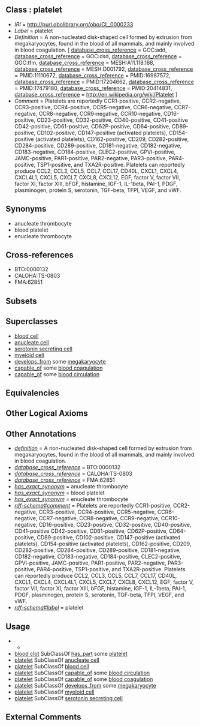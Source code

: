 
## Class : platelet

 * *IRI* = http://purl.obolibrary.org/obo/CL_0000233
 * *Label* = platelet
 * *Definition* = A non-nucleated disk-shaped cell formed by extrusion from megakaryocytes, found in the blood of all mammals, and mainly involved in blood coagulation. [ [database_cross_reference](../../ef/oboInOwl#hasDbXref.md) = GOC:add, [database_cross_reference](../../ef/oboInOwl#hasDbXref.md) = GOC:dsd, [database_cross_reference](../../ef/oboInOwl#hasDbXref.md) = GOC:tfm, [database_cross_reference](../../ef/oboInOwl#hasDbXref.md) = MESH:A11.118.188, [database_cross_reference](../../ef/oboInOwl#hasDbXref.md) = MESH:D001792, [database_cross_reference](../../ef/oboInOwl#hasDbXref.md) = PMID:11110672, [database_cross_reference](../../ef/oboInOwl#hasDbXref.md) = PMID:16987572, [database_cross_reference](../../ef/oboInOwl#hasDbXref.md) = PMID:17204662, [database_cross_reference](../../ef/oboInOwl#hasDbXref.md) = PMID:17479180, [database_cross_reference](../../ef/oboInOwl#hasDbXref.md) = PMID:20414831, [database_cross_reference](../../ef/oboInOwl#hasDbXref.md) = http://en.wikipedia.org/wiki/Platelet ]
 * *Comment* = Platelets are reportedly CCR1-positive, CCR2-negative, CCR3-positive, CCR4-positive, CCR5-negative, CCR6-negative, CCR7-negative, CCR8-negative, CCR9-negative, CCR10-negative, CD16-positive, CD23-positive, CD32-positive, CD40-positive, CD41-positive CD42-positive, CD61-positive, CD62P-positive, CD64-positive, CD89-positive, CD102-positive, CD147-positive (activated platelets), CD154-positive (activated platelets), CD162-positive, CD209, CD282-positive, CD284-positive, CD289-positive, CD181-negative, CD182-negative, CD183-negative, CD184-positive, CLEC2-positive, GPVI-positive, JAMC-positive, PAR1-positive, PAR2-negative, PAR3-positive, PAR4-positive, TSP1-positive, and TXA2R-positive. Platelets can reportedly produce CCL2, CCL3, CCL5, CCL7, CCL17, CD40L, CXCL1, CXCL4, CXCL4L1, CXCL5, CXCL7, CXCL8, CXCL12, EGF, factor V, factor VII, factor XI, factor XIII, bFGF, histamine, IGF-1, IL-1beta, PAI-1, PDGF, plasminogen, protein S, serotonin, TGF-beta, TFPI, VEGF, and vWF.

## Synonyms

 * anucleate thrombocyte
 * blood platelet
 * enucleate thrombocyte

## Cross-references

 * BTO:0000132
 * CALOHA:TS-0803
 * FMA:62851

## Subsets


## Superclasses

 * [blood cell](../../CL/81/CL_0000081.md)
 * [anucleate cell](../../CL/25/CL_0000225.md)
 * [serotonin secreting cell](../../CL/58/CL_0000458.md)
 * [myeloid cell](../../CL/63/CL_0000763.md)
 * [develops_from](../../RO/02/RO_0002202.md) some [megakaryocyte](../../CL/56/CL_0000556.md)
 * [capable_of](../../RO/15/RO_0002215.md) some [blood coagulation](../../GO/96/GO_0007596.md)
 * [capable_of](../../RO/15/RO_0002215.md) some [blood circulation](../../GO/15/GO_0008015.md)

## Equivalencies


## Other Logical Axioms


## Other Annotations

 * *[definition](../../IAO/15/IAO_0000115.md)* = A non-nucleated disk-shaped cell formed by extrusion from megakaryocytes, found in the blood of all mammals, and mainly involved in blood coagulation.
 * *[database_cross_reference](../../ef/oboInOwl#hasDbXref.md)* = BTO:0000132
 * *[database_cross_reference](../../ef/oboInOwl#hasDbXref.md)* = CALOHA:TS-0803
 * *[database_cross_reference](../../ef/oboInOwl#hasDbXref.md)* = FMA:62851
 * *[has_exact_synonym](../../ym/oboInOwl#hasExactSynonym.md)* = anucleate thrombocyte
 * *[has_exact_synonym](../../ym/oboInOwl#hasExactSynonym.md)* = blood platelet
 * *[has_exact_synonym](../../ym/oboInOwl#hasExactSynonym.md)* = enucleate thrombocyte
 * *[rdf-schema#comment](../../nt/rdf-schema#comment.md)* = Platelets are reportedly CCR1-positive, CCR2-negative, CCR3-positive, CCR4-positive, CCR5-negative, CCR6-negative, CCR7-negative, CCR8-negative, CCR9-negative, CCR10-negative, CD16-positive, CD23-positive, CD32-positive, CD40-positive, CD41-positive CD42-positive, CD61-positive, CD62P-positive, CD64-positive, CD89-positive, CD102-positive, CD147-positive (activated platelets), CD154-positive (activated platelets), CD162-positive, CD209, CD282-positive, CD284-positive, CD289-positive, CD181-negative, CD182-negative, CD183-negative, CD184-positive, CLEC2-positive, GPVI-positive, JAMC-positive, PAR1-positive, PAR2-negative, PAR3-positive, PAR4-positive, TSP1-positive, and TXA2R-positive. Platelets can reportedly produce CCL2, CCL3, CCL5, CCL7, CCL17, CD40L, CXCL1, CXCL4, CXCL4L1, CXCL5, CXCL7, CXCL8, CXCL12, EGF, factor V, factor VII, factor XI, factor XIII, bFGF, histamine, IGF-1, IL-1beta, PAI-1, PDGF, plasminogen, protein S, serotonin, TGF-beta, TFPI, VEGF, and vWF.
 * *[rdf-schema#label](../../el/rdf-schema#label.md)* = platelet

## Usage

 * -
 * [blood clot](../../UBERON/10/UBERON_0010210.md) SubClassOf [has_part](../../BFO/51/BFO_0000051.md) some [platelet](../../CL/33/CL_0000233.md)
 * [platelet](../../CL/33/CL_0000233.md) SubClassOf [anucleate cell](../../CL/25/CL_0000225.md)
 * [platelet](../../CL/33/CL_0000233.md) SubClassOf [blood cell](../../CL/81/CL_0000081.md)
 * [platelet](../../CL/33/CL_0000233.md) SubClassOf [capable_of](../../RO/15/RO_0002215.md) some [blood circulation](../../GO/15/GO_0008015.md)
 * [platelet](../../CL/33/CL_0000233.md) SubClassOf [capable_of](../../RO/15/RO_0002215.md) some [blood coagulation](../../GO/96/GO_0007596.md)
 * [platelet](../../CL/33/CL_0000233.md) SubClassOf [develops_from](../../RO/02/RO_0002202.md) some [megakaryocyte](../../CL/56/CL_0000556.md)
 * [platelet](../../CL/33/CL_0000233.md) SubClassOf [myeloid cell](../../CL/63/CL_0000763.md)
 * [platelet](../../CL/33/CL_0000233.md) SubClassOf [serotonin secreting cell](../../CL/58/CL_0000458.md)

## External Comments

